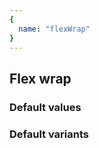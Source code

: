 ```yaml
---
{
  name: "flexWrap"
}
---
```


## Flex wrap

### Default values
<!-- defaults.values.start -->
<!-- defaults.values.end -->


### Default variants
<!-- defaults.variants.start -->
<!-- defaults.variants.end -->
